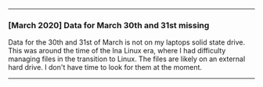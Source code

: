 ***

### [March 2020] Data for March 30th and 31st missing

Data for the 30th and 31st of March is not on my laptops solid state drive. This was around the time of the Ina Linux era, where I had difficulty managing files in the transition to Linux. The files are likely on an external hard drive. I don't have time to look for them at the moment.

***
